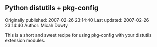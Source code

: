 ## Python distutils + pkg-config 
Originally published: 2007-02-26 23:14:40 
Last updated: 2007-02-26 23:14:40 
Author: Micah Dowty 
 
This is a short and sweet recipe for using pkg-config with your distutils extension modules.